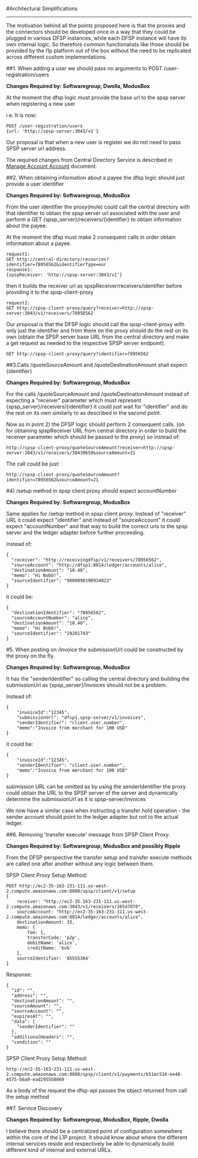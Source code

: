 
#Architectural Simplifications

-----


The motivation behind all the points proposed here is that the proxies and the connectors should be developed once in a way that they could be plugged in various DFSP instances, while each DFSP instance will have its own internal logic. So therefore common functionalists like those should be provided by the l1p platform out of the box without the need to be replicated across different custom implementations.


##1. When adding a user we should pass no arguments to POST /user-registration/users

**Changes Required by: Softwaregroup, Dwolla, ModusBox**

At the moment the dfsp logic must provide the base url to the spsp server when registering a new user

i.e. It is now:

    POST /user-registration/users
    {url: 'http://spsp-server:3043/v1'}

Our proposal is that when a new user is register we do not need to pass SPSP server url address.

The required changes from Central Directory Service is described in [Manage Account Account](https://github.com/LevelOneProject/Docs/tree/master/DFSP/ManageAcccoutHolders) document.

  
##2. When obtaining information about a payee the dfsp logic should just provide a user identifier

**Changes Required by: Softwaregroup, ModusBox**

From the user identifier the proxy(mule) could call the central directory with that identifier to obtain the spsp server url associated with the user and perform a GET  {spsp_server}/receivers/{identifier} to obtain information about the payee.


At the moment the dfsp must make 2 consequent calls in order obtain information about a payee.

    request1:
    GET http://central-directory/recources?identifier=78956562&identifierType=eur
    response1:
    {spspReceiver: 'http://spsp-server:3043/v1'}

then it builds the receiver url as spspReceiver/receivers/identifier before providing it to the spsp-client-proxy

    request2:
    GET http://spsp-client-proxy/query?receiver=http://spsp-server:3043/v1/receivers/78956562


Our proposal is that the DFSP logic should call the spsp-client-proxy with only just the identifier and from there on the proxy should do the rest on its own (obtain the SPSP server base URL from the central directory and make a get request as needed to the respective SPSP server endpoint).

    GET http://spsp-client-proxy/query?identifier=78956562


 
##3.Calls  /quoteSourceAmount and /quoteDestinationAmount shall expect {identifier}


**Changes Required by: Softwaregroup, ModusBox**

For the calls /quoteSourceAmount and /quoteDestinationAmount instead of expecting a "receiver" parameter which must represent {spsp_server}/receivers/{identifier} it could just wait for "identifier" and do the rest on its own similarly to as described in the second point.

Now as in point 2) the DFSP logic should perform 2 consequent calls. (on for obtaining spspReceiver URL from central directory in order to build the receiver parameter which should be passed to the proxy)
so instead of:

    http://spsp-client-proxy/quoteSourceAmount?receiver=http://spsp-server:3043/v1/receivers/38439659&sourceAmount=21

The call could be just:  


    http://spsp-client-proxy/quoteSourceAmount?identifier=78956562&sourceAmount=21

 
#4) /setup method in spsp client proxy should expect accountNumber

**Changes Required by: Softwaregroup, ModusBox**

Same applies for /setup method in spsp client proxy. Instead of "receiver" URL it could expect "identifier" and instead of "sourceAccount" it could expect "accountNumber" and that way to build the correct urls to the spsp server and the ledger adapter before further proceeding.

instead of:

    {
      "receiver": "http://receivingdfsp/v1/receivers/78956562",
      "sourceAccount": "http://dfsp1:8014/ledger/accounts/alice",
      "destinationAmount": "10.40",
      "memo": "Hi Bobb!",
      "sourceIdentifier": "9809890190934023"
    }
    

it could be:

    {
      "destinationIdentifier": "78956562",
      "sourceAccountNumber": "alice",
      "destinationAmount": "10.40",
      "memo": "Hi Bobb!",
      "sourceIdentifier": "29201743"
    }
    

#5. When posting on /invoice the submissionUrl could be constructed by the proxy on the fly.

**Changes Required by: Softwaregroup, ModusBox**

It has the "senderIdentifier" so calling the central directory and building the submissionUrl as {spsp_server}/invoices should not be a problem.

Instead of:

    {
	    "invoiceId":"12345",
	    "submissionUrl": "dfsp1.spsp-server/v1/invoices",
	    "senderIdentifier": "client.user.number",
	    "memo":"Invoice from merchant for 100 USD" 
    }

it could be:

    {
	    "invoiceId":"12345",
	    "senderIdentifier": "client.user.number",
	    "memo":"Invoice from merchant for 100 USD" 
    } 
    
submission URL can be omitted as by using the senderIdentifier the proxy could obtain the URL to the SPSP server of the server and dynamically determine the submissionUrl as it is spsp-server/invoices

We now have a similar case when instructing a transfer hold operation - the sender account should point to the ledger adapter but not to the actual ledger.


##6. Removing 'transfer execute' message from SPSP Client Proxy. 

**Changes Required by: Softwaregroup, ModusBox and  possibly Ripple**

From the DFSP perspective the transfer setup and transfer execute methods are called one after another without any logic between them. 

SPSP Client Proxy Setup Method:

	POST http://ec2-35-163-231-111.us-west-2.compute.amazonaws.com:8088/spsp/client/v1/setup
	{
		receiver: "http://ec2-35-163-231-111.us-west-2.compute.amazonaws.com:3043/v1/receivers/26547070",
		sourceAccount: "http://ec2-35-163-231-111.us-west-2.compute.amazonaws.com:8014/ledger/accounts/alice",
		destinationAmount: 33,
		memo: {
			fee: 1,
			transferCode: 'p2p',
			debitName: 'alice',
			creditName: 'bob'
		},
		sourceIdentifier: '85555384'
	}

Response:

	{
	  "id": "",
	  "address": "",
	  "destinationAmount": "",
	  "sourceAmount": "",
	  "sourceAccount": "",
	  "expiresAt": "",
	  "data": {
	    "senderIdentifier": ""
	  },
	  "additionalHeaders": "",
	  "condition": ""
	}

SPSP Client Proxy Setup Method:


    http://ec2-35-163-231-111.us-west-2.compute.amazonaws.com:8088/spsp/client/v1/payments/b51ec534-ee48-4575-b6a9-ead2955b8069

As a body of the request the dfsp-api passes the object returned from call the setup method

##7. Service Discovery

**Changes Required by: Softwaregroup, ModusBox, Ripple, Dwolla**

I believe there should be a centralized point of configuration somewhere within the core of the L1P project. It should know about where the different internal services reside and respectively be able to dynamically build different kind of internal and external URLs. 
